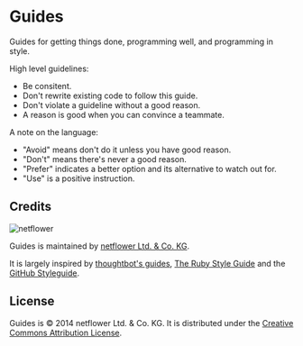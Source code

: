 # Guides

Guides for getting things done, programming well, and programming in style.

High level guidelines:

* Be consitent.
* Don't rewrite existing code to follow this guide.
* Don't violate a guideline without a good reason.
* A reason is good when you can convince a teammate.

A note on the language:

* "Avoid" means don't do it unless you have good reason.
* "Don't" means there's never a good reason.
* "Prefer" indicates a better option and its alternative to watch out for.
* "Use" is a positive instruction.

## Credits

![netflower](http://netflower.de/img/Netflower.png)

Guides is maintained by [netflower Ltd. & Co. KG][ne].

It is largely inspired by [thoughtbot's guides][tg], [The Ruby Style Guide][trsg] and the [GitHub Styleguide][gs].

## License

Guides is © 2014 netflower Ltd. & Co. KG. It is distributed under the [Creative Commons
Attribution License](http://creativecommons.org/licenses/by/3.0/).

[ne]: http://netflower.de
[tg]: https://github.com/thoughtbot/guides
[trsg]: https://github.com/bbatsov/ruby-style-guide
[gs]: https://github.com/styleguide
